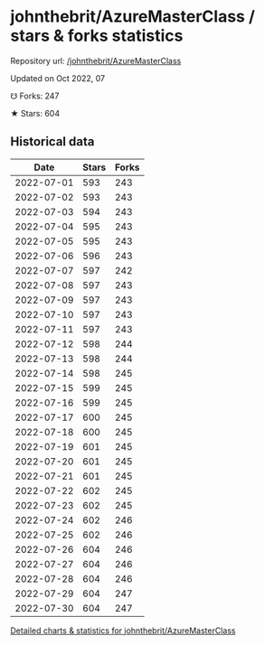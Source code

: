 # johnthebrit/AzureMasterClass / stars & forks statistics

Repository url: [/johnthebrit/AzureMasterClass](https://github.com/johnthebrit/AzureMasterClass)

Updated on Oct 2022, 07

☋ Forks: 247

★ Stars: 604

## Historical data
| Date | Stars | Forks |
|------|-------|-------|
| 2022-07-01 | 593 | 243 | 
| 2022-07-02 | 593 | 243 | 
| 2022-07-03 | 594 | 243 | 
| 2022-07-04 | 595 | 243 | 
| 2022-07-05 | 595 | 243 | 
| 2022-07-06 | 596 | 243 | 
| 2022-07-07 | 597 | 242 | 
| 2022-07-08 | 597 | 243 | 
| 2022-07-09 | 597 | 243 | 
| 2022-07-10 | 597 | 243 | 
| 2022-07-11 | 597 | 243 | 
| 2022-07-12 | 598 | 244 | 
| 2022-07-13 | 598 | 244 | 
| 2022-07-14 | 598 | 245 | 
| 2022-07-15 | 599 | 245 | 
| 2022-07-16 | 599 | 245 | 
| 2022-07-17 | 600 | 245 | 
| 2022-07-18 | 600 | 245 | 
| 2022-07-19 | 601 | 245 | 
| 2022-07-20 | 601 | 245 | 
| 2022-07-21 | 601 | 245 | 
| 2022-07-22 | 602 | 245 | 
| 2022-07-23 | 602 | 245 | 
| 2022-07-24 | 602 | 246 | 
| 2022-07-25 | 602 | 246 | 
| 2022-07-26 | 604 | 246 | 
| 2022-07-27 | 604 | 246 | 
| 2022-07-28 | 604 | 246 | 
| 2022-07-29 | 604 | 247 | 
| 2022-07-30 | 604 | 247 | 


[Detailed charts & statistics for johnthebrit/AzureMasterClass](https://reviewgithub.com/rep/johnthebrit/AzureMasterClass)
